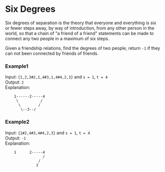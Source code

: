 # Six Degrees

Six degrees of separation is the theory that everyone and everything is six or fewer steps away, by way of introduction, from any other person in the world, so that a chain of "a friend of a friend" statements can be made to connect any two people in a maximum of six steps.

Given a friendship relations, find the degrees of two people, return `-1` if they can not been connected by friends of friends.

### Example1

Input: `{1,2,3#2,1,4#3,1,4#4,2,3}` and `s = 1`, `t = 4`   
Output: `2`  
Explanation:
```
    1------2-----4
     \          /
      \        /
       \--3--/
```

### Example2

Input: `{1#2,4#3,4#4,2,3}` and `s = 1`, `t = 4`  
Output: `-1`  
Explanation:
```
    1      2-----4
                 /
               /
              3
```